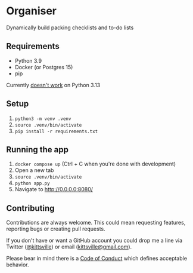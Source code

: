 # Organiser

Dynamically build packing checklists and to-do lists

## Requirements

- Python 3.9
- Docker (or Postgres 15)
- pip

Currently [doesn't work](https://github.com/webpy/webpy/issues/799) on Python 3.13

## Setup

1. `python3 -m venv .venv`
2. `source .venv/bin/activate`
3. `pip install -r requirements.txt`

## Running the app

1. `docker compose up` (Ctrl + C when you're done with development)
2. Open a new tab
3. `source .venv/bin/activate`
4. `python app.py`
5. Navigate to http://0.0.0.0:8080/

## Contributing

Contributions are always welcome. This could mean requesting features, reporting bugs or creating pull requests.

If you don't have or want a GitHub account you could drop me a line via Twitter ([@kittsville](https://twitter.com/kittsville)) or email (kittsville@gmail.com).

Please bear in mind there is a [Code of Conduct](CODE_OF_CONDUCT.md) which defines acceptable behavior.
